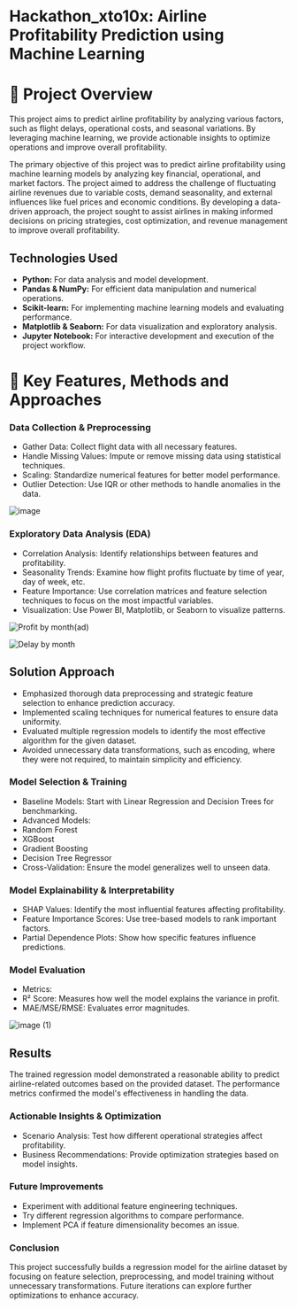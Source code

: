 # Hackathon_xto10x: Airline Profitability Prediction using Machine Learning

# 📌 Project Overview
This project aims to predict airline profitability by analyzing various factors, such as flight delays, operational costs, and seasonal variations. By leveraging machine learning, we provide actionable insights to optimize operations and improve overall profitability.

The primary objective of this project was to predict airline profitability using machine learning models by analyzing key financial, operational, and market factors. The project aimed to address the challenge of fluctuating airline revenues due to variable costs, demand seasonality, and external influences like fuel prices and economic conditions. By developing a data-driven approach, the project sought to assist airlines in making informed decisions on pricing strategies, cost optimization, and revenue management to improve overall profitability.



## Technologies Used

* **Python:** For data analysis and model development.
* **Pandas & NumPy:** For efficient data manipulation and numerical operations.
* **Scikit-learn:** For implementing machine learning models and evaluating performance.
* **Matplotlib & Seaborn:** For data visualization and exploratory analysis.
* **Jupyter Notebook:** For interactive development and execution of the project workflow.


# 🚀 Key Features, Methods and Approaches

### Data Collection & Preprocessing
- Gather Data: Collect flight data with all necessary features.
- Handle Missing Values: Impute or remove missing data using statistical techniques.
- Scaling: Standardize numerical features for better model performance.
- Outlier Detection: Use IQR or other methods to handle anomalies in the data.

![image](https://github.com/user-attachments/assets/2790ebf0-ff15-42ec-bb78-f9a03d0290c3)


### Exploratory Data Analysis (EDA)
- Correlation Analysis: Identify relationships between features and profitability.
- Seasonality Trends: Examine how flight profits fluctuate by time of year, day of week, etc.
- Feature Importance: Use correlation matrices and feature selection techniques to focus on the most impactful variables.
- Visualization: Use Power BI, Matplotlib, or Seaborn to visualize patterns.

![Profit by month(ad)](https://github.com/user-attachments/assets/a54096d4-bec6-408c-a14a-878a99c2e00a)

![Delay by month](https://github.com/user-attachments/assets/8ed3fb6c-9186-43c8-a402-5aa1fb8dd3bc)


## Solution Approach

* Emphasized thorough data preprocessing and strategic feature selection to enhance prediction accuracy.
* Implemented scaling techniques for numerical features to ensure data uniformity.
* Evaluated multiple regression models to identify the most effective algorithm for the given dataset.
* Avoided unnecessary data transformations, such as encoding, where they were not required, to maintain simplicity and efficiency.


### Model Selection & Training
- Baseline Models: Start with Linear Regression and Decision Trees for benchmarking.
- Advanced Models:
- Random Forest
- XGBoost
- Gradient Boosting
- Decision Tree Regressor
- Cross-Validation: Ensure the model generalizes well to unseen data.


### Model Explainability & Interpretability
- SHAP Values: Identify the most influential features affecting profitability.
- Feature Importance Scores: Use tree-based models to rank important factors.
- Partial Dependence Plots: Show how specific features influence predictions.

### Model Evaluation
- Metrics:
- R² Score: Measures how well the model explains the variance in profit.
- MAE/MSE/RMSE: Evaluates error magnitudes.

![image (1)](https://github.com/user-attachments/assets/a60db112-f191-4d3b-ab95-49176d325ca6)

## Results

The trained regression model demonstrated a reasonable ability to predict airline-related outcomes based on the provided dataset. The performance metrics confirmed the model's effectiveness in handling the data.


### Actionable Insights & Optimization
- Scenario Analysis: Test how different operational strategies affect profitability.
- Business Recommendations: Provide optimization strategies based on model insights.

### Future Improvements

- Experiment with additional feature engineering techniques.
- Try different regression algorithms to compare performance.
- Implement PCA if feature dimensionality becomes an issue.

### Conclusion

This project successfully builds a regression model for the airline dataset by focusing on feature selection, preprocessing, and model training without unnecessary transformations. Future iterations can explore further optimizations to enhance accuracy.
